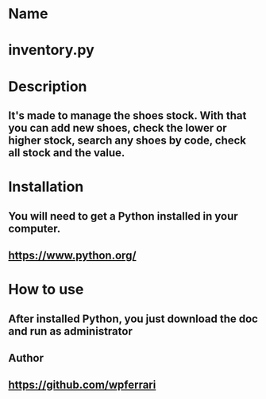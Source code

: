 
# Name
# inventory.py

# Description
## It's made to manage the shoes stock. With that you can add new shoes, check the lower or higher stock, search any shoes by code, check all stock and the value.


# Installation
## You will need to get a Python installed in your computer.
## https://www.python.org/


# How to use
## After installed Python, you just download the doc and run as administrator



## Author
## https://github.com/wpferrari
